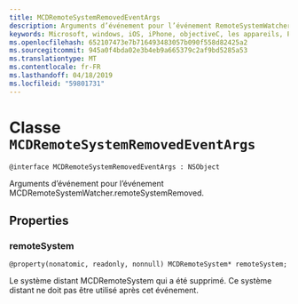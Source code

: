 ```yaml
---
title: MCDRemoteSystemRemovedEventArgs
description: Arguments d’événement pour l’événement RemoteSystemWatcher RemoteSystemRemoved.
keywords: Microsoft, windows, iOS, iPhone, objectiveC, les appareils, Project Rome connectés
ms.openlocfilehash: 652107473e7b716493483057b090f558d82425a2
ms.sourcegitcommit: 945a0f4bda02e3b4eb9a665379c2af9bd5285a53
ms.translationtype: MT
ms.contentlocale: fr-FR
ms.lasthandoff: 04/18/2019
ms.locfileid: "59801731"
---
```

# <a name="class-mcdremotesystemremovedeventargs"></a>Classe `MCDRemoteSystemRemovedEventArgs` 

```
@interface MCDRemoteSystemRemovedEventArgs : NSObject
```  

Arguments d’événement pour l’événement MCDRemoteSystemWatcher.remoteSystemRemoved.

## <a name="properties"></a>Properties

### <a name="remotesystem"></a>remoteSystem
`@property(nonatomic, readonly, nonnull) MCDRemoteSystem* remoteSystem;`

Le système distant MCDRemoteSystem qui a été supprimé. Ce système distant ne doit pas être utilisé après cet événement.